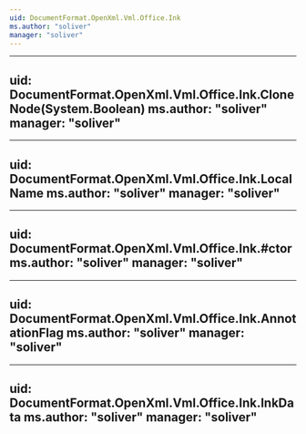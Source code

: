 ```yaml
---
uid: DocumentFormat.OpenXml.Vml.Office.Ink
ms.author: "soliver"
manager: "soliver"
---
```


---
uid: DocumentFormat.OpenXml.Vml.Office.Ink.CloneNode(System.Boolean)
ms.author: "soliver"
manager: "soliver"
---

---
uid: DocumentFormat.OpenXml.Vml.Office.Ink.LocalName
ms.author: "soliver"
manager: "soliver"
---

---
uid: DocumentFormat.OpenXml.Vml.Office.Ink.#ctor
ms.author: "soliver"
manager: "soliver"
---

---
uid: DocumentFormat.OpenXml.Vml.Office.Ink.AnnotationFlag
ms.author: "soliver"
manager: "soliver"
---

---
uid: DocumentFormat.OpenXml.Vml.Office.Ink.InkData
ms.author: "soliver"
manager: "soliver"
---
